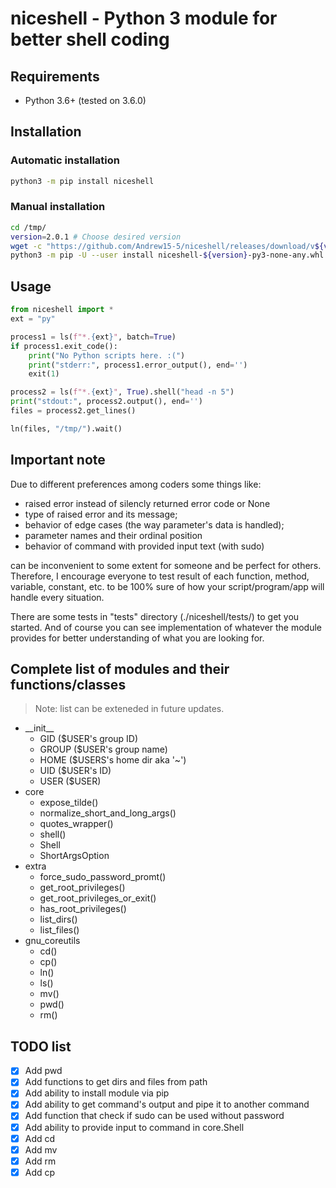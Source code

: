 # niceshell - Python 3 module for better shell coding

## Requirements

* Python 3.6+ (tested on 3.6.0)

## Installation

### Automatic installation

```bash
python3 -m pip install niceshell
```

### Manual installation

```bash
cd /tmp/
version=2.0.1 # Choose desired version
wget -c "https://github.com/Andrew15-5/niceshell/releases/download/v${version}/niceshell-${version}-py3-none-any.whl"
python3 -m pip -U --user install niceshell-${version}-py3-none-any.whl
```

## Usage

```python
from niceshell import *
ext = "py"

process1 = ls(f"*.{ext}", batch=True)
if process1.exit_code():
    print("No Python scripts here. :(")
    print("stderr:", process1.error_output(), end='')
    exit(1)

process2 = ls(f"*.{ext}", True).shell("head -n 5")
print("stdout:", process2.output(), end='')
files = process2.get_lines()

ln(files, "/tmp/").wait()
```

## Important note

Due to different preferences among coders some things like:

* raised error instead of silencly returned error code or None
* type of raised error and its message;
* behavior of edge cases (the way parameter's data is handled);
* parameter names and their ordinal position
* behavior of command with provided input text (with sudo)

can be inconvenient to some extent for someone and be perfect for others.
Therefore, I encourage everyone to test result of each function, method,
variable, constant, etc. to be 100% sure of how your
script/program/app will handle every situation.

There are some tests in "tests" directory (./niceshell/tests/) to get you
started. And of course you can see implementation of whatever the module
provides for better understanding of what you are looking for.

## Complete list of modules and their functions/classes

>Note: list can be exteneded in future updates.

* \_\_init__
  * GID   ($USER's group ID)
  * GROUP ($USER's group name)
  * HOME  ($USERS's home dir aka '~')
  * UID   ($USER's ID)
  * USER  ($USER)
* core
  * expose_tilde()
  * normalize_short_and_long_args()
  * quotes_wrapper()
  * shell()
  * Shell
  * ShortArgsOption
* extra
  * force_sudo_password_promt()
  * get_root_privileges()
  * get_root_privileges_or_exit()
  * has_root_privileges()
  * list_dirs()
  * list_files()
* gnu_coreutils
  * cd()
  * cp()
  * ln()
  * ls()
  * mv()
  * pwd()
  * rm()

## TODO list

* [x] Add pwd
* [x] Add functions to get dirs and files from path
* [x] Add ability to install module via pip
* [x] Add ability to get command's output and pipe it to another command
* [x] Add function that check if sudo can be used without password
* [x] Add ability to provide input to command in core.Shell
* [x] Add cd
* [x] Add mv
* [x] Add rm
* [x] Add cp
